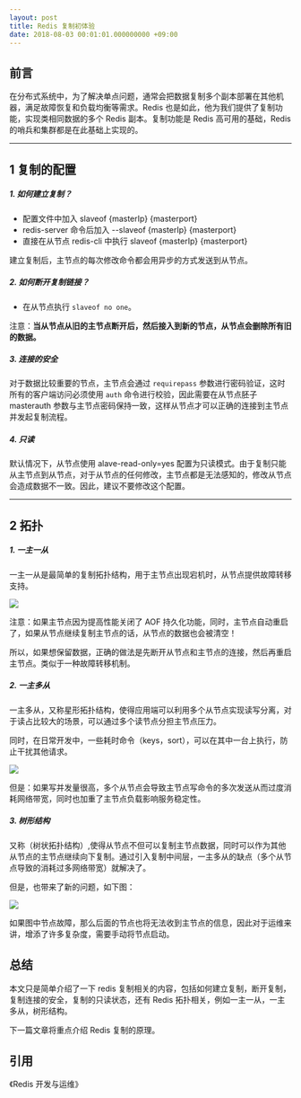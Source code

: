 ```yaml
---
layout: post
title: Redis 复制初体验
date: 2018-08-03 00:01:01.000000000 +09:00
---
```

## 前言

在分布式系统中，为了解决单点问题，通常会把数据复制多个副本部署在其他机器，满足故障恢复和负载均衡等需求。Redis 也是如此，他为我们提供了复制功能，实现类相同数据的多个 Redis 副本。复制功能是 Redis 高可用的基础，Redis 的哨兵和集群都是在此基础上实现的。

***
## 1 复制的配置

##### 1. 如何建立复制？
   * 配置文件中加入 slaveof {masterIp} {masterport}
   * redis-server 命令后加入 --slaveof {masterIp} {masterport}
   * 直接在从节点 redis-cli 中执行 slaveof {masterIp} {masterport}

建立复制后，主节点的每次修改命令都会用异步的方式发送到从节点。

##### 2. 如何断开复制链接？
  * 在从节点执行 `slaveof no one`。

注意：**当从节点从旧的主节点断开后，然后接入到新的节点，从节点会删除所有旧的数据。**

##### 3. 连接的安全
对于数据比较重要的节点，主节点会通过 `requirepass` 参数进行密码验证，这时所有的客户端访问必须使用 `auth` 命令进行校验，因此需要在从节点胚子 masterauth 参数与主节点密码保持一致，这样从节点才可以正确的连接到主节点并发起复制流程。

##### 4. 只读

默认情况下，从节点使用 alave-read-only=yes 配置为只读模式。由于复制只能从主节点到从节点，对于从节点的任何修改，主节点都是无法感知的，修改从节点会造成数据不一致。因此，建议不要修改这个配置。

*** 

## 2 拓扑

##### 1. 一主一从
一主一从是最简单的复制拓扑结构，用于主节点出现宕机时，从节点提供故障转移支持。

![](https://upload-images.jianshu.io/upload_images/4236553-855afacc4a83c9da.png?imageMogr2/auto-orient/strip%7CimageView2/2/w/1240)

注意：如果主节点因为提高性能关闭了 AOF 持久化功能，同时，主节点自动重启了，如果从节点继续复制主节点的话，从节点的数据也会被清空！

所以，如果想保留数据，正确的做法是先断开从节点和主节点的连接，然后再重启主节点。类似于一种故障转移机制。


##### 2. 一主多从

一主多从，又称星形拓扑结构，使得应用端可以利用多个从节点实现读写分离，对于读占比较大的场景，可以通过多个读节点分担主节点压力。

同时，在日常开发中，一些耗时命令（keys，sort），可以在其中一台上执行，防止干扰其他请求。

![](https://upload-images.jianshu.io/upload_images/4236553-7dd9dab40ce0d74d.png?imageMogr2/auto-orient/strip%7CimageView2/2/w/1240)

但是：如果写并发量很高，多个从节点会导致主节点写命令的多次发送从而过度消耗网络带宽，同时也加重了主节点负载影响服务稳定性。


##### 3. 树形结构

又称（树状拓扑结构）,使得从节点不但可以复制主节点数据，同时可以作为其他从节点的主节点继续向下复制。通过引入复制中间层，一主多从的缺点（多个从节点导致的消耗过多网络带宽）就解决了。

但是，也带来了新的问题，如下图：

![](https://upload-images.jianshu.io/upload_images/4236553-ed12c835335402e1.png?imageMogr2/auto-orient/strip%7CimageView2/2/w/1240)

如果图中节点故障，那么后面的节点也将无法收到主节点的信息，因此对于运维来讲，增添了许多复杂度，需要手动将节点启动。

## 总结

本文只是简单介绍了一下 redis 复制相关的内容，包括如何建立复制，断开复制，复制连接的安全，复制的只读状态，还有 Redis 拓扑相关，例如一主一从，一主多从，树形结构。

下一篇文章将重点介绍 Redis 复制的原理。

## 引用

《Redis 开发与运维》
